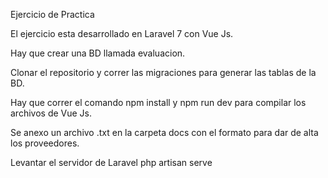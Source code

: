 
Ejercicio de Practica

El ejercicio esta desarrollado en Laravel 7 con Vue Js.

Hay que crear una BD llamada evaluacion.

Clonar el repositorio y correr las migraciones para generar las tablas de la BD.

Hay que correr el comando npm install y npm run dev para compilar los archivos de Vue Js.

Se anexo un archivo .txt en la carpeta docs con el formato para dar de alta los proveedores.

Levantar el servidor de Laravel php artisan serve